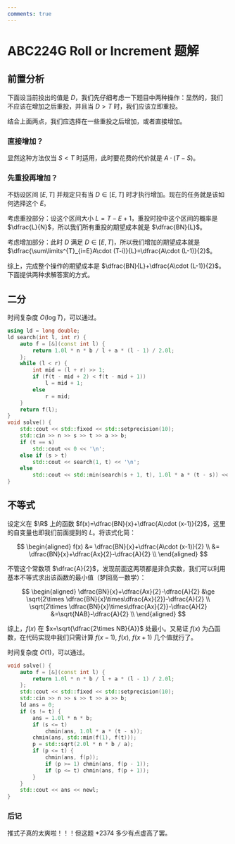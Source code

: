 ```yaml
---
comments: true
---
```


# ABC224G Roll or Increment 题解

## 前置分析

下面设当前投出的值是 $D$，我们先仔细考虑一下题目中两种操作：显然的，我们不应该在增加之后重投，并且当 $D>T$ 时，我们应该立即重投。

结合上面两点，我们应选择在一些重投之后增加，或者直接增加。

### 直接增加？

显然这种方法仅当 $S<T$ 时适用，此时要花费的代价就是 $A\cdot(T-S)$。

### 先重投再增加？

不妨设区间 $[E, T]$ 并规定只有当 $D\in [E, T]$ 时才执行增加。现在的任务就是该如何选择这个 $E$。

考虑重投部分：设这个区间大小 $L=T-E+1$，重投时投中这个区间的概率是 $\dfrac{L}{N}$，所以我们所有重投的期望成本就是 $\dfrac{BN}{L}$。

考虑增加部分：此时 $D$ 满足 $D\in [E, T]$，所以我们增加的期望成本就是 $\dfrac{\sum\limits^{T}_{i=E}A\cdot (T-i)}{L}=\dfrac{A\cdot (L-1)}{2}$。

综上，完成整个操作的期望成本是 $\dfrac{BN}{L}+\dfrac{A\cdot (L-1)}{2}$。下面提供两种求解答案的方式。

## 二分

时间复杂度 $O(\log T)$，可以通过。

``` cpp
using ld = long double;
ld search(int l, int r) {
    auto f = [&](const int l) {
        return 1.0l * n * b / l + a * (l - 1) / 2.0l;
    };
    while (l < r) {
        int mid = (l + r) >> 1;
        if (f(t - mid + 2) < f(t - mid + 1))
            l = mid + 1;
        else
            r = mid;
    }
    return f(l);
}
void solve() {
    std::cout << std::fixed << std::setprecision(10);
    std::cin >> n >> s >> t >> a >> b;
    if (t == s)
        std::cout << 0 << '\n';
    else if (s > t)
        std::cout << search(1, t) << '\n';
    else
        std::cout << std::min(search(s + 1, t), 1.0l * a * (t - s)) << '\n';
}
```

## 不等式

设定义在 $\R$ 上的函数 $f(x)=\dfrac{BN}{x}+\dfrac{A\cdot (x-1)}{2}$，这里的自变量也即我们前面提到的 $L$。将该式化简：

$$
\begin{aligned}
f(x) &= \dfrac{BN}{x}+\dfrac{A\cdot (x-1)}{2} \\
&= \dfrac{BN}{x}+\dfrac{Ax}{2}-\dfrac{A}{2} \\
\end{aligned}
$$

不管这个常数项 $\dfrac{A}{2}$，发现前面这两项都是非负实数，我们可以利用基本不等式求出该函数的最小值（梦回高一数学）：

$$
\begin{aligned}
\dfrac{BN}{x}+\dfrac{Ax}{2}-\dfrac{A}{2} &\ge \sqrt{2\times \dfrac{BN}{x}\times\dfrac{Ax}{2}}-\dfrac{A}{2} \\
\sqrt{2\times \dfrac{BN}{x}\times\dfrac{Ax}{2}}-\dfrac{A}{2} &=\sqrt{NAB}-\dfrac{A}{2} \\
\end{aligned}
$$

综上，$f(x)$ 在 $x=\sqrt{\dfrac{2\times NB}{A}}$ 处最小。又易证 $f(x)$ 为凸函数，在代码实现中我们只需计算 $f(x-1),\ f(x),\ f(x+1)$ 几个值就行了。

时间复杂度 $O(1)$，可以通过。

``` cpp
void solve() {
    auto f = [&](const int l) {
        return 1.0l * n * b / l + a * (l - 1) / 2.0l;
    };
    std::cout << std::fixed << std::setprecision(10);
    std::cin >> n >> s >> t >> a >> b;
    ld ans = 0;
    if (s != t) {
        ans = 1.0l * n * b;
        if (s <= t)
            chmin(ans, 1.0l * a * (t - s));
        chmin(ans, std::min(f(1), f(t)));
        p = std::sqrt(2.0l * n * b / a);
        if (p <= t) {
            chmin(ans, f(p));
            if (p >= 1) chmin(ans, f(p - 1));
            if (p <= t) chmin(ans, f(p + 1));
        }
    }
    std::cout << ans << newl;
}
```

### 后记

推式子真的太爽啦！！！但这题 *2374 多少有点虚高了罢。